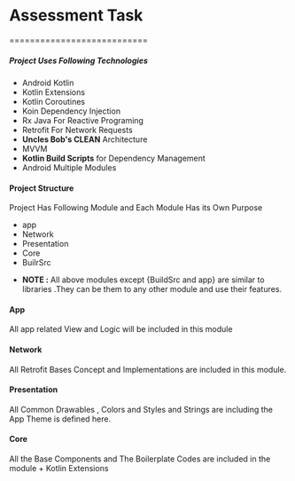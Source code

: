 # Assessment Task
===========================

##### Project Uses Following Technologies

  - Android Kotlin
  - Kotlin Extensions
  - Kotlin Coroutines
  - Koin Dependency Injection
  - Rx Java For Reactive Programing
  - Retrofit For Network Requests
  - **Uncles Bob's CLEAN**  Architecture
  - MVVM
  - **Kotlin Build Scripts** for Dependency Management
  - Android Multiple Modules

#### Project Structure
 Project Has Following Module and Each Module Has its Own Purpose
  - app
  - Network
  - Presentation
  - Core
  - BuilrSrc

 * **NOTE :** All above modules except {BuildSrc and app} are similar to libraries .They can  be them  to any other module and use their features.


#### App
All app related View and Logic will be included in this module

#### Network
All Retrofit Bases Concept and Implementations are  included in this module.

#### Presentation
All Common Drawables , Colors and Styles and Strings are  including the App Theme is  defined here.


#### Core
All the Base Components and The Boilerplate Codes are included in the module + Kotlin Extensions
